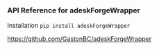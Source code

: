 ### API Reference for adeskForgeWrapper

Installation `pip install adeskForgeWrapper`

https://github.com/GastonBC/adeskForgeWrapper
